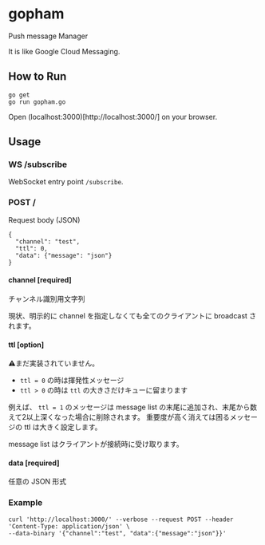 gopham
======

Push message Manager

It is like Google Cloud Messaging.

How to Run
----------
```
go get
go run gopham.go
```

Open (localhost:3000)[http://localhost:3000/] on your browser.

Usage
-----

### WS /subscribe
WebSocket entry point `/subscribe`.

### POST /
Request body (JSON)

```
{
  "channel": "test",
  "ttl": 0,
  "data": {"message": "json"}
}
```

#### channel [required]
チャンネル識別用文字列

現状、明示的に channel を指定しなくても全てのクライアントに broadcast されます。

#### ttl [option]
⚠まだ実装されていません。

* `ttl = 0` の時は揮発性メッセージ
* `ttl > 0` の時は `ttl` の大きさだけキューに留まります

例えば、 `ttl = 1` のメッセージは message list の末尾に追加され、末尾から数えて2以上深くなった場合に削除されます。
重要度が高く消えては困るメッセージの ttl は大きく設定します。

message list はクライアントが接続時に受け取ります。

#### data [required]
任意の JSON 形式

### Example
```
curl 'http://localhost:3000/' --verbose --request POST --header 'Content-Type: application/json' \
--data-binary '{"channel":"test", "data":{"message":"json"}}'
```
